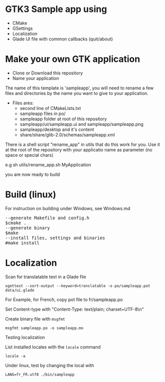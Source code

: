 # GTK3 Sample app using

* CMake
* GSettings
* Localization
* Glade UI file with common callbacks (quit/about)

# Make your own GTK application

* Clone or Download this repository
* Name your application

 The name of this template is 'sampleapp', you will need to rename a few files and directories by the name you want to give
 to your application.

 * Files ares:
     * second line of CMakeLists.txt
	 * sampleapp files in po/
	 * sampleapp folder at root of this repository
	 * sampleapp/ui/sampleapp.ui and sampleapp/sampleapp.png
	 * sampleapp/desktop and it's content
	 * share/share/glib-2.0/schemas/sampleapp.xml

There is a shell script "rename_app" in utils that do this work for you.
Use it at the root of the repository with your applicatio name as parameter (no space or special chars)

e.g
 sh utils/rename_app.sh MyApplication

 you are now ready to build

# Build (linux)

For instruction on building under Windows, see Windows.md

<pre>
--generate Makefile and config.h
$cmake .
--generate binary
$make
--install files, settings and binaries
#make install
</pre>

# Localization

Scan for translatable text in a Glade file

    xgettext --sort-output --keyword=translatable -o po/sampleapp.pot data/ui.glade

For Example, for French, copy pot file to fr/sampleapp.po

Set Content-type with "Content-Type: text/plain; charset=UTF-8\n"

Create binary file with `msgfmt`

    msgfmt sampleapp.po -o sampleapp.mo

Testing localization

List installed locales with the `locale` command

    locale -a

Under linux, test by changing the local with

    LANG=fr_FR.utf8 ./bin/sampleapp
